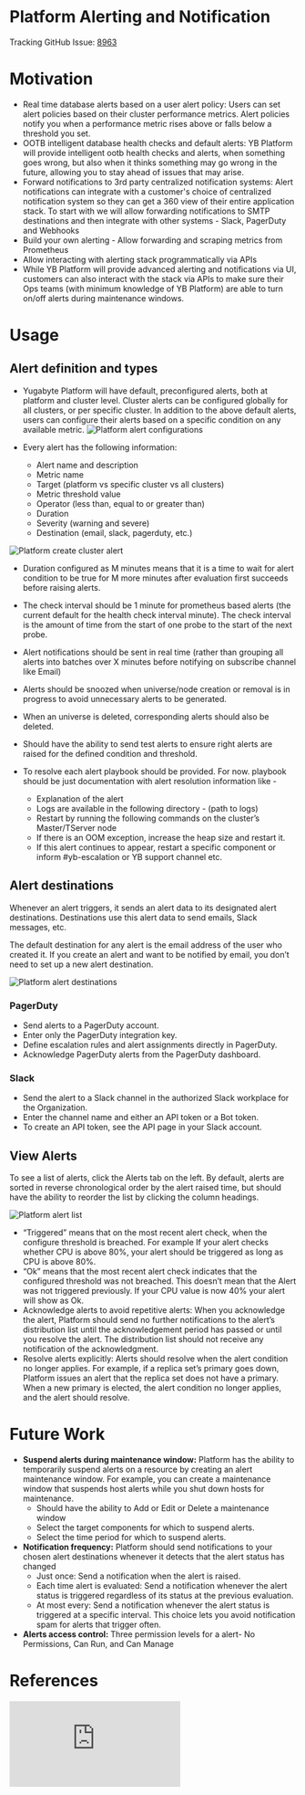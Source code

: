 # Platform Alerting and Notification

Tracking GitHub Issue: [8963](https://github.com/yugabyte/yugabyte-db/issues/8963)


# Motivation
* Real time database alerts based on a user alert policy: Users can set alert policies based on their cluster performance metrics. Alert policies notify you when a performance metric rises above or falls below a threshold you set. 
* OOTB intelligent database health checks and default alerts: YB Platform will provide intelligent ootb health checks and alerts, when something goes wrong, but also when it thinks something may go wrong in the future, allowing you to stay ahead of issues that may arise. 
* Forward notifications to 3rd party centralized notification systems: Alert notifications can integrate with a customer's choice of centralized notification system so they can get a 360 view of their entire application stack. To start with we will allow forwarding notifications to SMTP destinations and then integrate with other systems - Slack, PagerDuty and Webhooks
* Build your own alerting - Allow forwarding and scraping metrics from Prometheus
* Allow interacting with alerting stack programmatically via APIs	
* While YB Platform will provide advanced alerting and notifications via UI, customers can also interact with the stack via APIs to make sure their Ops teams (with minimum knowledge of YB Platform) are able to turn on/off alerts during maintenance windows. 


# Usage

## Alert definition and types
* Yugabyte Platform will have default, preconfigured alerts, both at platform and cluster level. Cluster alerts can be configured globally for all clusters, or per specific cluster. In addition to the above default alerts, users can configure their alerts based on a specific condition on any available metric. 
![Platform alert configurations](https://github.com/ymahajan/yugabyte-db/blob/current-roadmap-updates/architecture/design/images/platform-alert-configurations.png)

* Every alert has the following information:
    * Alert name and description
    * Metric name
    * Target (platform vs specific cluster vs all clusters)
    * Metric threshold value
    * Operator (less than, equal to or greater than)
    * Duration
    * Severity (warning and severe)
    * Destination (email, slack, pagerduty, etc.)
    
![Platform create cluster alert](https://github.com/ymahajan/yugabyte-db/blob/current-roadmap-updates/architecture/design/images/platform-create-cluster-alert.png) 

* Duration configured as M minutes means that it is a time to wait for alert condition to be true for M more minutes after evaluation first succeeds before raising alerts.
* The check interval should be 1 minute for prometheus based alerts (the current default for the health check interval minute). The check interval is the amount of time from the start of one probe to the start of the next probe.

* Alert notifications should be sent in real time (rather than grouping all alerts into batches over X minutes before notifying on subscribe channel like Email)
* Alerts should be snoozed when universe/node creation or removal is in progress to avoid unnecessary alerts to be generated.
* When an universe is deleted, corresponding alerts should also be deleted.
* Should have the ability to send test alerts to ensure right alerts are raised for the defined condition and threshold.
* To resolve each alert playbook should be provided. For now. playbook should be just documentation with alert resolution information like - 
  * Explanation of the alert
  * Logs are available in the following directory - (path to logs)
  * Restart by running the following commands on the cluster’s Master/TServer node
  * If there is an OOM exception, increase the heap size and restart it. 
  * If this alert continues to appear, restart a specific component or inform #yb-escalation or YB support channel etc.

## Alert destinations

Whenever an alert triggers, it sends an alert data to its designated alert destinations. Destinations use this alert data to send emails, Slack messages, etc.

The default destination for any alert is the email address of the user who created it. If you create an alert and want to be notified by email, you don’t need to set up a new alert destination.

![Platform alert destinations](https://github.com/ymahajan/yugabyte-db/blob/current-roadmap-updates/architecture/design/images/platform-alert-destinations.png)

### PagerDuty
* Send alerts to a PagerDuty account. 
* Enter only the PagerDuty integration key. 
* Define escalation rules and alert assignments directly in PagerDuty.
* Acknowledge PagerDuty alerts from the PagerDuty dashboard.

### Slack
* Send the alert to a Slack channel in the authorized Slack workplace for the Organization.
* Enter the channel name and either an API token or a Bot token.
* To create an API token, see the API page in your Slack account.

## View Alerts
To see a list of alerts, click the Alerts tab on the left. By default, alerts are sorted in reverse chronological order by the alert raised time, but should have the ability to reorder the list by clicking the column headings. 

![Platform alert list](https://github.com/ymahajan/yugabyte-db/blob/current-roadmap-updates/architecture/design/images/platform-alert-list.png)


* “Triggered” means that on the most recent alert check, when the configure threshold is breached. For example If your alert checks whether CPU is above 80%, your alert should be triggered as long as CPU is above 80%.
* “Ok” means that the most recent alert check indicates that the configured threshold was not breached. This doesn’t mean that the Alert was not triggered previously. If your CPU value is now 40% your alert will show as Ok.
* Acknowledge alerts to avoid repetitive alerts: When you acknowledge the alert, Platform should send no further notifications to the alert’s distribution list until the acknowledgement period has passed or until you resolve the alert. The distribution list should not receive any notification of the acknowledgment.
* Resolve alerts explicitly: Alerts should resolve when the alert condition no longer applies. For example, if a replica set’s primary goes down, Platform issues an alert that the replica set does not have a primary. When a new primary is elected, the alert condition no longer applies, and the alert should resolve. 

# Future Work
* **Suspend alerts during maintenance window:** Platform has the ability to temporarily suspend alerts on a resource by creating an alert maintenance window. For example, you can create a maintenance window that suspends host alerts while you shut down hosts for maintenance.
  * Should have the ability to Add or Edit or Delete a maintenance window
  * Select the target components for which to suspend alerts.
  * Select the time period for which to suspend alerts.
* **Notification frequency:** Platform should send notifications to your chosen alert destinations whenever it detects that the alert status has changed
  * Just once: Send a notification when the alert is raised.
  * Each time alert is evaluated: Send a notification whenever the alert status is triggered regardless of its status at the previous evaluation.
  * At most every: Send a notification whenever the alert status is triggered at a specific interval. This choice lets you avoid notification spam for alerts that trigger often.
* **Alerts access control:** Three permission levels for a alert- No Permissions, Can Run, and Can Manage 

# References

[![Analytics](https://yugabyte.appspot.com/UA-104956980-4/architecture/design/platform-alerting-and-notification.md?pixel&useReferer)](https://github.com/yugabyte/ga-beacon)
